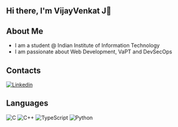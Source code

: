 ## Hi there, I'm VijayVenkat J👋

## About Me
- I am a student @ Indian Institute of Information Technology
- I am passionate about Web Development, VaPT and DevSecOps
  
## Contacts
<a href="https://www.linkedin.com/in/vijayvenkatj/"><img src="https://img.shields.io/badge/linkedin-%230077B5.svg?style=for-the-badge&logo=linkedin&logoColor=white" alt="Linkedin"></a>

## Languages
![C](https://img.shields.io/badge/c-%2300599C.svg?style=for-the-badge&logo=c&logoColor=white)
![C++](https://img.shields.io/badge/c++-%2300599C.svg?style=for-the-badge&logo=c%2B%2B&logoColor=white)
![TypeScript](https://img.shields.io/badge/TypeScript-3178C6?style=for-the-badge&logo=typescript&logoColor=white)
![Python](https://img.shields.io/badge/python-3670A0?style=for-the-badge&logo=python&logoColor=ffdd54)


<!---
vijayvenkatj/vijayvenkatj is a ✨ special ✨ repository because its `README.md` (this file) appears on your GitHub profile.
You can click the Preview link to take a look at your changes.
--->
